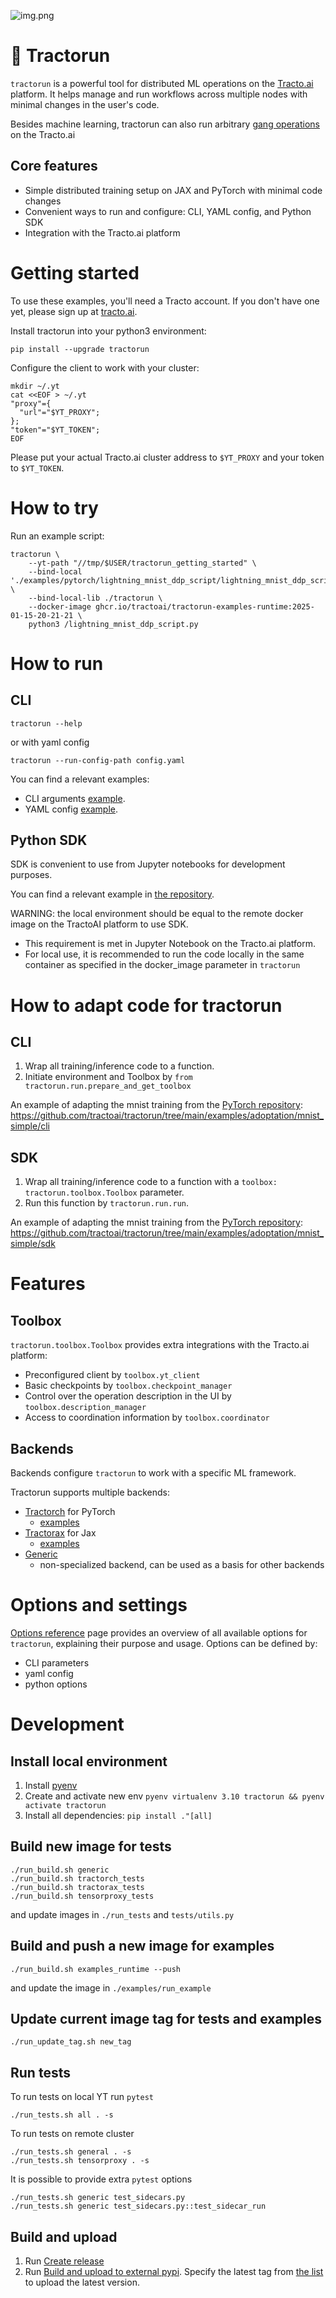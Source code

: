 ![img.png](docs/_static/img.png)

# 🚜 Tractorun

`tractorun` is a powerful tool for distributed ML operations on the [Tracto.ai](https://tracto.ai/) platform. It helps manage and run workflows across multiple nodes with minimal changes in the user's code.

Besides machine learning, tractorun can also run arbitrary [gang operations](https://en.wikipedia.org/wiki/Gang_scheduling) on the Tracto.ai

## Core features

* Simple distributed training setup on JAX and PyTorch with minimal code changes
* Convenient ways to run and configure: CLI, YAML config, and Python SDK
* Integration with the Tracto.ai platform

# Getting started

To use these examples, you'll need a Tracto account. If you don't have one yet, please sign up at [tracto.ai](https://tracto.ai/).

Install tractorun into your python3 environment:

`pip install --upgrade tractorun`

Configure the client to work with your cluster:
```shell
mkdir ~/.yt
cat <<EOF > ~/.yt
"proxy"={
  "url"="$YT_PROXY";
};
"token"="$YT_TOKEN";
EOF
```

Please put your actual Tracto.ai cluster address to `$YT_PROXY` and your token to `$YT_TOKEN`.

# How to try

Run an example script:

```
tractorun \
    --yt-path "//tmp/$USER/tractorun_getting_started" \
    --bind-local './examples/pytorch/lightning_mnist_ddp_script/lightning_mnist_ddp_script.py:/lightning_mnist_ddp_script.py' \
    --bind-local-lib ./tractorun \
    --docker-image ghcr.io/tractoai/tractorun-examples-runtime:2025-01-15-20-21-21 \
    python3 /lightning_mnist_ddp_script.py
```

# How to run

## CLI

`tractorun --help`

or with yaml config

`tractorun --run-config-path config.yaml`

You can find a relevant examples:
* CLI arguments [example](https://github.com/tractoai/tractorun/tree/main/examples/pytorch/lightning_mnist_ddp_script).
* YAML config [example](https://github.com/tractoai/tractorun/tree/main/examples/pytorch/lightning_mnist_ddp_script_config).

## Python SDK

SDK is convenient to use from Jupyter notebooks for development purposes.

You can find a relevant example in [the repository](https://github.com/tractoai/tractorun/tree/main/examples/pytorch/lightning_mnist).

WARNING: the local environment should be equal to the remote docker image on the TractoAI platform to use SDK.
* This requirement is met in Jupyter Notebook on the Tracto.ai platform.
* For local use, it is recommended to run the code locally in the same container as specified in the docker_image parameter in `tractorun`

# How to adapt code for tractorun

## CLI

1. Wrap all training/inference code to a function.
2. Initiate environment and Toolbox by `from tractorun.run.prepare_and_get_toolbox`

An example of adapting the mnist training from the [PyTorch repository](https://github.com/pytorch/examples/blob/cdef4d43fb1a2c6c4349daa5080e4e8731c34569/mnist/mnist_simple/main.py): https://github.com/tractoai/tractorun/tree/main/examples/adoptation/mnist_simple/cli

## SDK

1. Wrap all training/inference code to a function with a `toolbox: tractorun.toolbox.Toolbox` parameter.
2. Run this function by `tractorun.run.run`.

An example of adapting the mnist training from the [PyTorch repository](https://github.com/pytorch/examples/blob/cdef4d43fb1a2c6c4349daa5080e4e8731c34569/mnist/main.py): https://github.com/tractoai/tractorun/tree/main/examples/adoptation/mnist_simple/sdk

# Features

## Toolbox

`tractorun.toolbox.Toolbox` provides extra integrations with the Tracto.ai platform:
* Preconfigured client by `toolbox.yt_client`
* Basic checkpoints by `toolbox.checkpoint_manager`
* Control over the operation description in the UI by `toolbox.description_manager`
* Access to coordination information by `toolbox.coordinator`

## Backends

Backends configure `tractorun` to work with a specific ML framework.

Tractorun supports multiple backends:
* [Tractorch](https://github.com/tractoai/tractorun/tree/main/tractorun/backend/tractorch) for PyTorch
  * [examples](https://github.com/tractoai/tractorun/tree/main/examples/pytorch)
* [Tractorax](https://github.com/tractoai/tractorun/tree/main/tractorun/backend/tractorax) for Jax
  * [examples](https://github.com/tractoai/tractorun/tree/main/examples/jax)
* [Generic](https://github.com/tractoai/tractorun/tree/main/tractorun/backend/generic)
  * non-specialized backend, can be used as a basis for other backends

# Options and settings

[Options reference](https://github.com/tractoai/tractorun/blob/main/docs/options.md) page provides an overview of all available options for `tractorun`, explaining their purpose and usage. Options can be defined by:
* CLI parameters
* yaml config
* python options

# Development

## Install local environment
1. Install [pyenv](https://github.com/pyenv/pyenv)
2. Create and activate new env `pyenv virtualenv 3.10 tractorun && pyenv activate tractorun`
3. Install all dependencies: `pip install ."[all]`


## Build new image for tests
```shell
./run_build.sh generic
./run_build.sh tractorch_tests
./run_build.sh tractorax_tests
./run_build.sh tensorproxy_tests
```
and update images in `./run_tests` and `tests/utils.py`

## Build and push a new image for examples

```shell
./run_build.sh examples_runtime --push
```

and update the image in `./examples/run_example`

## Update current image tag for tests and examples

```shell
./run_update_tag.sh new_tag
```

## Run tests

To run tests on local YT run `pytest`
```shell
./run_tests.sh all . -s
```

To run tests on remote cluster
```shell
./run_tests.sh general . -s
./run_tests.sh tensorproxy . -s
```

It is possible to provide extra `pytest` options
```shell
./run_tests.sh generic test_sidecars.py
./run_tests.sh generic test_sidecars.py::test_sidecar_run
```

## Build and upload
1. Run [Create release](https://github.com/tractoai/tractorun/actions/workflows/release.yaml)
2. Run [Build and upload to external pypi](https://github.com/tractoai/tractorun/actions/workflows/pypi_external.yaml). Specify the latest tag from [the list](https://github.com/tractoai/tractorun/tags) to upload the latest version.
